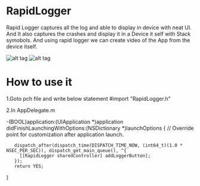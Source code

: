 # RapidLogger
Rapid Logger captures all the log and able to display in device with neat UI.
And It also captures the crashes and display it in a Device it self with Stack symobols.
And using rapid logger we can create video of the App from the device itself.

![alt tag](https://github.com/krishna706/RapidLogger/blob/master/1.png)
![alt tag](https://github.com/krishna706/RapidLogger/blob/master/2.png)



# How to use it

1.Goto pch file and write below statement
  #import "RapidLogger.h"
  
2.In AppDelegate.m 

   -(BOOL)application:(UIApplication *)application didFinishLaunchingWithOptions:(NSDictionary *)launchOptions {
       // Override point for customization after application launch.
    
       dispatch_after(dispatch_time(DISPATCH_TIME_NOW, (int64_t)(1.0 * NSEC_PER_SEC)), dispatch_get_main_queue(), ^{
         [[RapidLogger sharedController] addLoggerButton];
       });
       return YES;
   }



